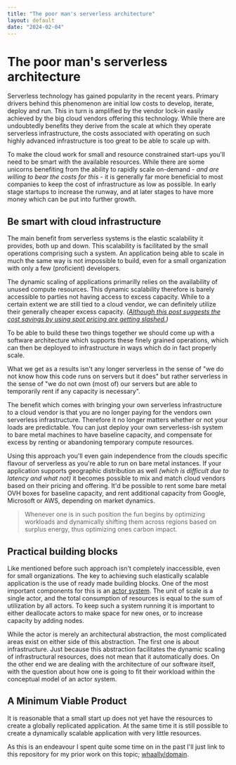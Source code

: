 ```yaml
---
title: "The poor man's serverless architecture"
layout: default
date: "2024-02-04"
---
```


# The poor man's serverless architecture
Serverless technology has gained popularity in the recent years. Primary drivers behind this phenomenon are initial low costs to develop, iterate, deploy and run. This in turn is amplified by the vendor lock-in easily achieved by the big cloud vendors offering this technology. While there are undoubtedly benefits they derive from the scale at which they operate serverless infrastructure, the costs associated with operating on such highly advanced infrastructure is too great to be able to scale up with.

To make the cloud work for small and resource constrained start-ups you'll need to be smart with the available resources. While there are some unicorns benefiting from the ability to rapidly scale on-demand - _and are willing to bear the costs for this_ - it is generally far more beneficial to most companies to keep the cost of infrastructure as low as possible. In early stage startups to increase the runway, and at later stages to have more money which can be put into further growth.

## Be smart with cloud infrastructure
The main benefit from serverless systems is the elastic scalability it provides, both up and down. This scalability is facilitated by the small operations comprising such a system. An application being able to scale in much the same way is not impossible to build, even for a small organization with only a few (proficient) developers.

The dynamic scaling of applications primarilly relies on the availability of unused compute resources. This dynamic scalability therefore is barely accessible to parties not having access to excess capacity. While to a certain extent we are still tied to a cloud vendor, we can definitely utilize their generally cheaper excess capacity. _([Although this post suggests the cost savings by using spot pricing are getting slashed.](https://pauley.me/post/2023/spot-price-trends/))_

To be able to build these two things together we should come up with a software architecture which supports these finely grained operations, which can then be deployed to infrastructure in ways which do in fact properly scale.

What we get as a results isn't any longer serverless in the sense of "we do not know how this code runs on servers but it does" but rather serverless in the sense of "we do not own (most of) our servers but are able to temporarily rent if any capacity is necessary".

The benefit which comes with bringing your own serverless infrastructure to a cloud vendor is that you are no longer paying for the vendors own serverless infrastructure. Therefore it no longer matters whether or not your loads are predictable. You can just deploy your own serverless-ish system to bare metal machines to have baseline capacity, and compensate for excess by renting or abandoning temporary compute resources.

Using this approach you'll even gain independence from the clouds specific flavour of serverless as you're able to run on bare metal instances. If your application supports geographic distribution as well _(which is difficult due to latency and what not)_ it becomes possible to mix and match cloud vendors based on their pricing and offering. It'd be possible to rent some bare metal OVH boxes for baseline capacity, and rent additional capacity from Google, Microsoft or AWS, depending on market dynamics.

> Whenever one is in such position the fun begins by optimizing workloads and dynamically shifting them across regions based on surplus energy, thus optimizing ones carbon impact.

## Practical building blocks
Like mentioned before such approach isn't completely inaccessible, even for small organizations. The key to achieving such elastically scalable application is the use of ready made building blocks. One of the most important components for this is an [actor system](/notes/software/actors/). The unit of scale is a single actor, and the total consumption of resources is equal to the sum of utilization by all actors. To keep such a system running it is important to either deallocate actors to make space for new ones, or to increase capacity by adding nodes.

While the actor is merely an architectural abstraction, the most complicated areas exist on either side of this abstraction. The first one is about infrastructure. Just because this abstraction facilitates the dynamic scaling of infrastructural resources, does not mean that it automatically does. On the other end we are dealing with the architecture of our software itself, with the question about how one is going to fit their workload within the conceptual model of an actor system.

## A Minimum Viable Product
It is reasonable that a small start up does not yet have the resources to create a globally replicated application. At the same time it is still possible to create a dynamically scalable application with very little resources.

As this is an endeavour I spent quite some time on in the past I'll just link to this repository for my prior work on this topic; [whaally/domain](https://github.com/whaally/domain).